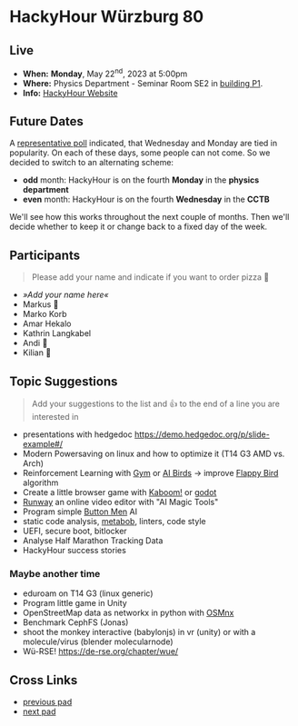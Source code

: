 # HackyHour Würzburg 80

## Live
 - **When:** **Monday**, May 22<sup>nd</sup>, 2023 at 5:00pm
 - **Where:** Physics Department - Seminar Room SE2 in [building P1](https://wueaddress.uni-wuerzburg.de/search/map/3612).<!-- [CCTB](https://www.google.de/maps/place/Zentrum+f%C3%BCr+Computergest%C3%BCtzte+und+Theoretische+Biologie+(CCTB),+Universit%C3%A4t+W%C3%BCrzburg/@49.7850748,9.9720102,18z/data=!3m1!4b1!4m5!3m4!1s0x47a28fc802e5e800:0x6b62d2cbd2e6f094!8m2!3d49.7849749!4d9.9729537) --> 
 - **Info:** [HackyHour Website](http://hackyhour.github.io/Wuerzburg/)

## Future Dates

A [representative poll](https://terminplaner4.dfn.de/u3fGuiEUz9RAj2fL) indicated, that Wednesday and Monday are tied in popularity. On each of these days, some people can not come. So we decided to switch to an alternating scheme:
- **odd** month: HackyHour is on the fourth **Monday** in the **physics department**
- **even** month: HackyHour is on the fourth **Wednesday** in the **CCTB**

We'll see how this works throughout the next couple of months. Then we'll decide whether to keep it or change back to a fixed day of the week.

## Participants
> Please add your name and indicate if you want to order pizza :pizza:
 - *»Add your name here«*
 - Markus :pizza:
 - Marko Korb 
 - Amar Hekalo
 - Kathrin Langkabel
 - Andi :pizza: 
 - Kilian :pizza:
 
## Topic Suggestions
> Add your suggestions to the list and :+1: to the end of a line you are interested in
 - presentations with hedgedoc https://demo.hedgedoc.org/p/slide-example#/
 - Modern Powersaving on linux and how to optimize it (T14 G3 AMD vs. Arch)
 - Reinforcement Learning with [Gym](https://www.gymlibrary.dev/)  or [AI Birds](http://aibirds.org/) → improve [Flappy Bird](https://github.com/Talendar/flappy-bird-gym) algorithm
 - Create a little browser game with [Kaboom!](https://kaboomjs.com/) or [godot](https://godotengine.org/)
 - [Runway](https://runwayml.com/) an online video editor with "AI Magic Tools"
 - Program simple [Button Men](https://boardgamegeek.com/boardgame/17/button-men) AI
 - static code analysis, [metabob](https://marketplace.visualstudio.com/items?itemName=Metabob.metabob), linters, code style
 - UEFI, secure boot, bitlocker
 - Analyse Half Marathon Tracking Data 
 - HackyHour success stories
 
### Maybe another time
 - eduroam on T14 G3 (linux generic)
 - Program little game in Unity
 - OpenStreetMap data as networkx in python with [OSMnx](https://osmnx.readthedocs.io/en/stable/)
 - Benchmark CephFS (Jonas)
 - shoot the monkey interactive (babylonjs) in vr (unity) or with a molecule/virus (blender molecularnode)
 - Wü-RSE! https://de-rse.org/chapter/wue/

## Cross Links
 - [previous pad](https://hackyhour.github.io/Wuerzburg/pad_archive/HackyHour_Wuerzburg_79)
 - [next pad](https://hackyhour.github.io/Wuerzburg/pad_archive/HackyHour_Wuerzburg_81)
